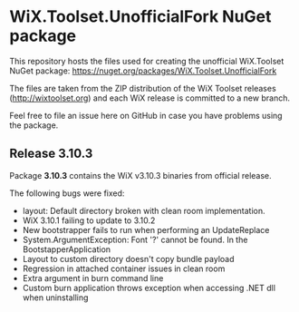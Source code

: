 WiX.Toolset.UnofficialFork NuGet package
=================

This repository hosts the files used for creating the unofficial WiX.Toolset NuGet package:
https://nuget.org/packages/WiX.Toolset.UnofficialFork  

The files are taken from the ZIP distribution of the WiX Toolset releases (http://wixtoolset.org) and each WiX release is committed to a new branch.

Feel free to file an issue here on GitHub in case you have problems using the package.

## Release 3.10.3

Package **3.10.3** contains the WiX v3.10.3 binaries from official release.

The following bugs were fixed:
* layout: Default directory broken with clean room implementation.
* WiX 3.10.1 failing to update to 3.10.2
* New bootstrapper fails to run when performing an UpdateReplace
* System.ArgumentException: Font '?' cannot be found. In the BootstapperApplication
* Layout to custom directory doesn't copy bundle payload
* Regression in attached container issues in clean room
* Extra argument in burn command line
* Custom burn application throws exception when accessing .NET dll when uninstalling
